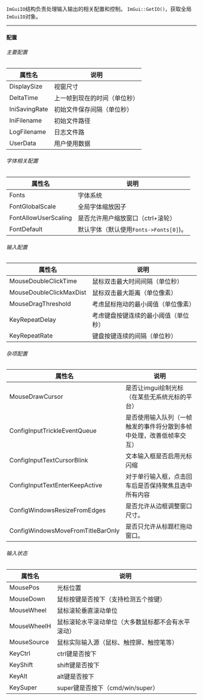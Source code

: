 `ImGuiIO`结构负责处理输入输出的相关配置和控制。
`ImGui::GetIO()`，获取全局`ImGuiIO`对象。

---

#### 配置

###### 主要配置

| 属性名        | 说明                         |
| ------------- | ---------------------------- |
| DisplaySize   | 视窗尺寸                     |
| DeltaTime     | 上一帧到现在的时间（单位秒） |
| IniSavingRate | 初始文件保存间隔（单位秒）   |
| IniFilename   | 初始文件路径                 |
| LogFilename   | 日志文件路                   |
| UserData      | 用户使用数据                 |

###### 字体相关配置

| 属性名               | 说明                                   |
| -------------------- | -------------------------------------- |
| Fonts                | 字体系统                               |
| FontGlobalScale      | 全局字体缩放因子                       |
| FontAllowUserScaling | 是否允许用户缩放窗口（ctrl+滚轮）      |
| FontDefault          | 默认字体（默认使用`Fonts->Fonts[0]`)。 |

###### 输入配置

| 属性名                  | 说明                                 |
| ----------------------- | ------------------------------------ |
| MouseDoubleClickTime    | 鼠标双击最大时间间隔（单位秒）       |
| MouseDoubleClickMaxDist | 鼠标双击最大距离（单位像素）         |
| MouseDragThreshold      | 考虑鼠标拖动的最小阈值（单位像素）   |
| KeyRepeatDelay          | 考虑键盘按键连续的最小阈值（单位秒） |
| KeyRepeatRate           | 键盘按键连续的间隔（单位秒）         |

###### 杂项配置

| 属性名                            | 说明                                                         |
| --------------------------------- | ------------------------------------------------------------ |
| MouseDrawCursor                   | 是否让imgui绘制光标（在某些无系统光标的平台）                |
| ConfigInputTrickleEventQueue      | 是否使用输入队列（一帧触发的事件将分散到多帧中处理，改善低帧率交互） |
| ConfigInputTextCursorBlink        | 文本输入框是否启用光标闪缩                                   |
| ConfigInputTextEnterKeepActive    | 对于单行输入框，点击回车后是否保持聚焦且选中所有内容         |
| ConfigWindowsResizeFromEdges      | 是否允许从边框调整窗口尺寸。                                 |
| ConfigWindowsMoveFromTitleBarOnly | 是否只允许从标题栏拖动窗口。                                 |

###### 输入状态

| 属性名      | 说明                                               |
| ----------- | -------------------------------------------------- |
| MousePos    | 光标位置                                           |
| MouseDown   | 鼠标按键是否按下（支持检测五个按键）               |
| MouseWheel  | 鼠标滚轮垂直滚动单位                               |
| MouseWheelH | 鼠标滚轮水平滚动单位（大多数鼠标都不会有水平滚动） |
| MouseSource | 鼠标实际输入源（鼠标、触控屏、触控笔等）           |
| KeyCtrl     | ctrl键是否按下                                     |
| KeyShift    | shift键是否按下                                    |
| KeyAlt      | alt键是否按下                                      |
| KeySuper    | super键是否按下（cmd/win/super）                   |
